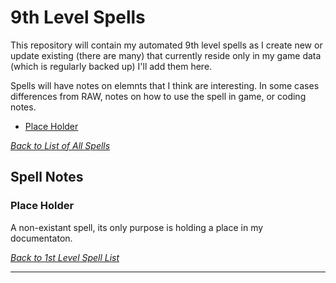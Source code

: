 # 9th Level Spells
This repository will contain my automated 9th level spells as I create new or update existing (there are many) that currently reside only in my game data (which is regularly backed up) I'll add them here.

Spells will have notes on elemnts that I think are interesting.  In some cases differences from RAW, notes on how to use the spell in game, or coding notes.

* [Place Holder](#place-holder)

[*Back to List of All Spells*](../README.md)

## Spell Notes

### Place Holder

A non-existant spell, its only purpose is holding a place in my documentaton.

[*Back to 1st Level Spell List*](#1st-level-spells)

---
